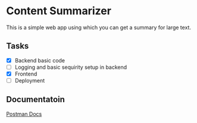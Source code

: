 # Content Summarizer
This is a simple web app using which you can get a summary for large text.

## Tasks 
- [x] Backend basic code
- [ ] Logging and basic sequirity setup in backend
- [x] Frontend
- [ ] Deployment

## Documentatoin 
[Postman Docs](https://documenter.getpostman.com/view/7527965/T1DiEzh5)